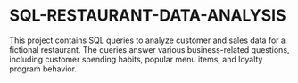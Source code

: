 # SQL-RESTAURANT-DATA-ANALYSIS
This project contains SQL queries to analyze customer and sales data for a fictional restaurant. The queries answer various business-related questions, including customer spending habits, popular menu items, and loyalty program behavior.
